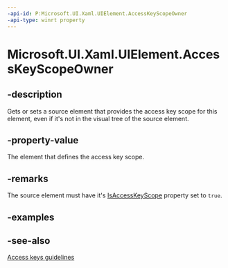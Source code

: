 ```yaml
---
-api-id: P:Microsoft.UI.Xaml.UIElement.AccessKeyScopeOwner
-api-type: winrt property
---
```


<!-- Property syntax
public Microsoft.UI.Xaml.DependencyObject AccessKeyScopeOwner { get;  set; }
-->

# Microsoft.UI.Xaml.UIElement.AccessKeyScopeOwner

## -description

Gets or sets a source element that provides the access key scope for this element, even if it's not in the visual tree of the source element.

## -property-value

The element that defines the access key scope.

## -remarks

The source element must have it's [IsAccessKeyScope](uielement_isaccesskeyscope.md) property set to `true`.

## -examples

## -see-also

[Access keys guidelines](/windows/apps/design/input/access-keys)
